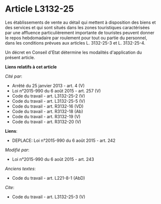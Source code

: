 # Article L3132-25

Les établissements de vente au détail qui mettent à disposition des biens et des services et qui sont situés dans les zones
touristiques caractérisées par une affluence particulièrement importante de touristes peuvent donner le repos hebdomadaire
par roulement pour tout ou partie du personnel, dans les conditions prévues aux articles L. 3132-25-3 et L. 3132-25-4. 

Un décret en Conseil d'Etat détermine les modalités d'application du présent article.

**Liens relatifs à cet article**

_Cité par_:

  - Arrêté du 25 janvier 2013 - art. 4 (V)
  - Loi n°2015-990 du 6 août 2015 - art. 257 (V)
  - Code du travail - art. L3132-25-2 (V)
  - Code du travail - art. L3132-25-5 (V)
  - Code du travail - art. R3132-16 (VD)
  - Code du travail - art. R3132-18 (Ab)
  - Code du travail - art. R3132-19 (V)
  - Code du travail - art. R3132-20 (V)

**Liens**:

  - DEPLACE: Loi n°2015-990 du 6 août 2015 - art. 242

_Modifié par_:

  - Loi n°2015-990 du 6 août 2015 - art. 243

_Anciens textes_:

  - Code du travail - art. L221-8-1 (AbD)

_Cite_:

  - Code du travail - art. L3132-25-3 (V)
